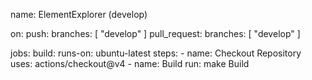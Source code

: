 name: ElementExplorer (develop)

on:
  push:
    branches: [ "develop" ]
  pull_request:
    branches: [ "develop" ]

jobs:
  build:
    runs-on: ubuntu-latest
    steps:
    - name: Checkout Repository
      uses: actions/checkout@v4
    - name: Build
      run: make Build
